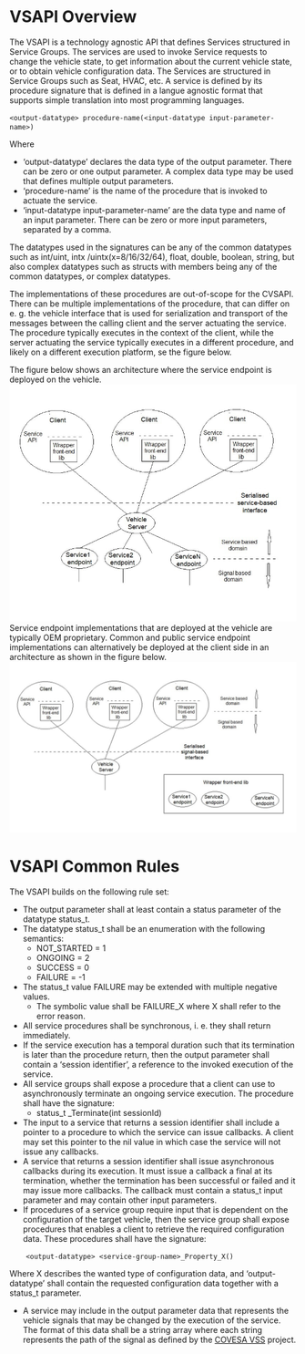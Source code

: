 # VSAPI Overview
The VSAPI is a technology agnostic API that defines Services structured in Service Groups. The services are used to invoke Service requests to change the vehicle state, to get information about the current vehicle state, or to obtain vehicle configuration data.
The Services are structured in Service Groups such as Seat, HVAC, etc. A service is defined by its procedure signature that is defined in a langue agnostic format that supports simple translation into most programming languages.
```
<output-datatype> procedure-name(<input-datatype input-parameter-name>)
```
Where
* ‘output-datatype’ declares the data type of the output parameter. There can be zero or one output parameter. A complex data type may be used that defines multiple output parameters.
* ‘procedure-name’ is the name of the procedure that is invoked to actuate the service.
* ‘input-datatype input-parameter-name’ are the data type and name of an input parameter. There can be zero or more input parameters, separated by a comma.

The datatypes used in the signatures can be any of the common datatypes such as int/uint, intx /uintx(x=8/16/32/64), float, double, boolean, string, but also complex datatypes such as structs with members being any of the common datatypes, or complex datatypes.

The implementations of these procedures are out-of-scope for the CVSAPI. There can be multiple implementations of the procedure, that can differ on e. g. the vehicle interface that is used for serialization and transport of the messages between the calling client and the server actuating the service. The procedure typically executes in the context of the client, while the server actuating the service typically executes in a different procedure, and likely on a different execution platform, se the figure below.

The figure below shows an architecture where the service endpoint is deployed on the vehicle.
![VSAPI architecture with remote service endpoint](/images/VSAPI-architecture-remote-endpoint.jpg)
Service endpoint implementations that are deployed at the vehicle are typically OEM proprietary.
Common and public service endpoint implementations can alternatively be deployed at the client side in an architecture as shown in the figure below.
![VSAPI architecture with remote service endpoint](/images/VSAPI-architecture-local-endpoint.jpg)

# VSAPI Common Rules
The VSAPI builds on the following rule set:
* The output parameter shall at least contain a status parameter of the datatype status_t.
* The datatype status_t shall be an enumeration with the following semantics:
   * NOT_STARTED = 1
   * ONGOING = 2
   * SUCCESS = 0
   * FAILURE = -1
* The status_t value FAILURE may be extended with multiple negative values.
   * The symbolic value shall be FAILURE_X where X shall refer to the error reason.
* All service procedures shall be synchronous, i. e. they shall return immediately.
* If the service execution has a temporal duration such that its termination is later than the procedure return, then the output parameter shall contain a ‘session identifier’, a reference to the invoked execution of the service.
* All service groups shall expose a procedure that a client can use to asynchronously terminate an ongoing service execution. The procedure shall have the signature:
   * status_t <service-group-name>_Terminate(int sessionId)
* The input to a service that returns a session identifier shall include a pointer to a procedure to which the service can issue callbacks. A client may set this pointer to the nil value in which case the service will not issue any callbacks.
* A service that returns a session identifier shall issue asynchronous callbacks during its execution. It must issue a callback a final at its termination, whether the termination has been successful or failed and it may issue more callbacks. The callback must contain a status_t input parameter and may contain other input parameters.
* If procedures of a service group require input that is dependent on the configuration of the target vehicle, then the service group shall expose procedures that enables a client to retrieve the required configuration data. These procedures shall have the signature:
```
    <output-datatype> <service-group-name>_Property_X()
```
Where X describes the wanted type of configuration data, and ‘output-datatype’ shall contain the requested configuration data together with a status_t parameter.
* A service may include in the output parameter data that represents the vehicle signals that may be changed by the execution of the service. The format of this data shall be a string array where each string represents the path of the signal as defined by the [COVESA VSS]() project.
